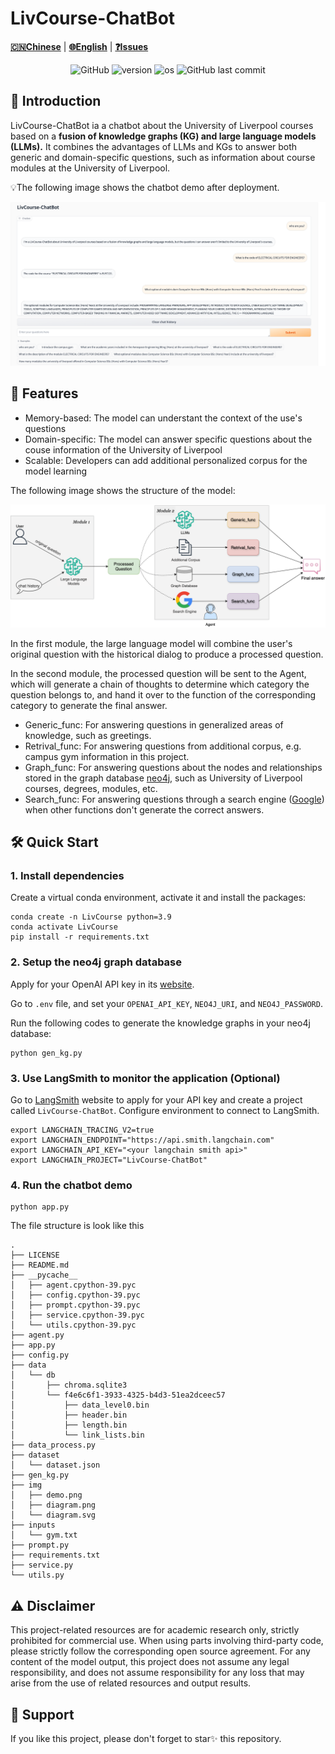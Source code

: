 # LivCourse-ChatBot

[**🇨🇳Chinese**](./README.md) | [**🌐English**](./README.md) | [**❓Issues**](https://github.com/XavierXinchi/LivCourse-ChatBot/issues)

<p align="center">
    <img alt="GitHub" src="https://img.shields.io/badge/license-Apache--2.0-blue">
    <img alt="version" src="https://img.shields.io/badge/version-Beta_1.0-6666CC">
    <img alt="os" src="https://img.shields.io/badge/os-Linux-fcea63">
    <img alt="GitHub last commit" src="https://img.shields.io/badge/last%20commit-March-f15b31">
</p>

## 📝 Introduction

LivCourse-ChatBot ia a chatbot about the University of Liverpool courses based on a **fusion of knowledge graphs (KG) and large language models (LLMs).** It combines the advantages of LLMs and KGs to answer both generic and domain-specific questions, such as information about course modules at the University of Liverpool.

💡The following image shows the chatbot demo after deployment.

![](./img/demo.png)

## 💫 Features

- Memory-based: The model can understant the context of the use's questions
- Domain-specific: The model can answer specific questions about the couse information of the University of Liverpool
- Scalable: Developers can add additional personalized corpus for the model learning 

The following image shows the structure of the model:

![](./img/diagram.png)

In the first module, the large language model will combine the user's original question with the historical dialog to produce a processed question.

In the second module, the processed question will be sent to the Agent, which will generate a chain of thoughts to determine which category the question belongs to, and hand it over to the function of the corresponding category to generate the final answer.

- Generic_func: For answering questions in generalized areas of knowledge, such as greetings.
- Retrival_func: For answering questions from additional corpus, e.g. campus gym information in this project.
- Graph_func: For answering questions about the nodes and relationships stored in the graph database [neo4j](https://neo4j.com/?utm_source=Google&utm_medium=PaidSearch&utm_campaign=Evergreenutm_content%3DEMEA-Search-SEMBrand-Evergreen-None-SEM-SEM-NonABM&utm_term=neo4j&utm_adgroup=core-brand&gad_source=1&gclid=CjwKCAiAopuvBhBCEiwAm8jaMXhwJ32kD3nX9mhZ08_5oWgJRYbsGqg8Nw8ele399ED5WMwsB5axgBoCCnsQAvD_BwE), such as University of Liverpool courses, degrees, modules, etc.
- Search_func: For answering questions through a search engine ([Google](https://www.google.com/)) when other functions don\'t generate the correct answers.

## 🛠️ Quick Start

### 1. Install dependencies

Create a virtual conda environment, activate it and install the packages:

   ```shell
   conda create -n LivCourse python=3.9
   conda activate LivCourse
   pip install -r requirements.txt
   ```

### 2. Setup the neo4j graph database

Apply for your OpenAI API key in its [website](https://platform.openai.com/api-keys).

Go to `.env` file, and set your `OPENAI_API_KEY`, `NEO4J_URI`, and `NEO4J_PASSWORD`.

Run the following codes to generate the knowledge graphs in your neo4j database:

```shell
python gen_kg.py
```

### 3. Use LangSmith to monitor the application (Optional)

Go to [LangSmith](https://smith.langchain.com/) website to apply for your API key and create a project called `LivCourse-ChatBot`. Configure environment to connect to LangSmith.

```shell
export LANGCHAIN_TRACING_V2=true
export LANGCHAIN_ENDPOINT="https://api.smith.langchain.com"
export LANGCHAIN_API_KEY="<your langchain smith api>"
export LANGCHAIN_PROJECT="LivCourse-ChatBot"
```

### 4. Run the chatbot demo

```shell
python app.py
```

The file structure is look like this

```shell
.
├── LICENSE
├── README.md
├── __pycache__
│   ├── agent.cpython-39.pyc
│   ├── config.cpython-39.pyc
│   ├── prompt.cpython-39.pyc
│   ├── service.cpython-39.pyc
│   └── utils.cpython-39.pyc
├── agent.py
├── app.py
├── config.py
├── data
│   └── db
│       ├── chroma.sqlite3
│       └── f4e6c6f1-3933-4325-b4d3-51ea2dceec57
│           ├── data_level0.bin
│           ├── header.bin
│           ├── length.bin
│           └── link_lists.bin
├── data_process.py
├── dataset
│   └── dataset.json
├── gen_kg.py
├── img
│   ├── demo.png
│   ├── diagram.png
│   └── diagram.svg
├── inputs
│   └── gym.txt
├── prompt.py
├── requirements.txt
├── service.py
└── utils.py
```

## ⚠️ Disclaimer

This project-related resources are for academic research only, strictly prohibited for commercial use. When using parts involving third-party code, please strictly follow the corresponding open source agreement. For any content of the model output, this project does not assume any legal responsibility, and does not assume responsibility for any loss that may arise from the use of related resources and output results.

## 🌟 Support

If you like this project, please don't forget to star✨ this repository.
